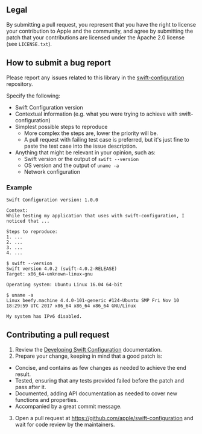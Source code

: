 ## Legal

By submitting a pull request, you represent that you have the right to license
your contribution to Apple and the community, and agree by submitting the patch
that your contributions are licensed under the Apache 2.0 license (see
`LICENSE.txt`).

## How to submit a bug report

Please report any issues related to this library in the [swift-configuration](https://github.com/apple/swift-configuration/issues) repository.

Specify the following:

* Swift Configuration version
* Contextual information (e.g. what you were trying to achieve with swift-configuration)
* Simplest possible steps to reproduce
  * More complex the steps are, lower the priority will be.
  * A pull request with failing test case is preferred, but it's just fine to paste the test case into the issue description.
* Anything that might be relevant in your opinion, such as:
  * Swift version or the output of `swift --version`
  * OS version and the output of `uname -a`
  * Network configuration

### Example

```
Swift Configuration version: 1.0.0

Context:
While testing my application that uses with swift-configuration, I noticed that ...

Steps to reproduce:
1. ...
2. ...
3. ...
4. ...

$ swift --version
Swift version 4.0.2 (swift-4.0.2-RELEASE)
Target: x86_64-unknown-linux-gnu

Operating system: Ubuntu Linux 16.04 64-bit

$ uname -a
Linux beefy.machine 4.4.0-101-generic #124-Ubuntu SMP Fri Nov 10 18:29:59 UTC 2017 x86_64 x86_64 x86_64 GNU/Linux

My system has IPv6 disabled.
```

## Contributing a pull request

1. Review the [Developing Swift Configuration](https://swiftpackageindex.com/apple/swift-configuration/documentation/configuration/development) documentation.
2. Prepare your change, keeping in mind that a good patch is:
  - Concise, and contains as few changes as needed to achieve the end result.
  - Tested, ensuring that any tests provided failed before the patch and pass after it.
  - Documented, adding API documentation as needed to cover new functions and properties.
  - Accompanied by a great commit message.
3. Open a pull request at https://github.com/apple/swift-configuration and wait for code review by the maintainers.

